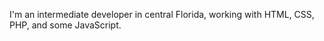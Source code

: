 I'm an intermediate developer in central Florida, working with HTML, CSS, PHP, and some JavaScript.
